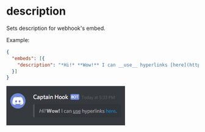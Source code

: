# description

Sets description for webhook's embed.

Example:

```json
{
  "embeds": [{
    "description": "*Hi!* **Wow!** I can __use__ hyperlinks [here](https://discord.com)."
  }]
}
```

![description example](../../img/structure/embed/description.png)
